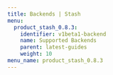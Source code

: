 ```yaml
---
title: Backends | Stash
menu:
  product_stash_0.8.3:
    identifier: v1beta1-backend
    name: Supported Backends
    parent: latest-guides
    weight: 10
menu_name: product_stash_0.8.3
---
```

